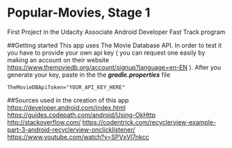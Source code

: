 # Popular-Movies, Stage 1
First Project in the Udacity Associate Android Developer Fast Track program

##Getting started
This app uses The Movie Database API. In order to test it you have to provide your own api key ( you can request one easily by making  an account on their website https://www.themoviedb.org/account/signup?language=en-EN ). After you generate your key, paste in the the ***gradle.properties***
file
```
TheMovieDBApiToken="YOUR_API_KEY_HERE"
```
##Sources used in the creation of this app
https://developer.android.com/index.html
https://guides.codepath.com/android/Using-OkHttp
http://stackoverflow.com/
https://codentrick.com/recyclerview-example-part-3-android-recyclerview-onclicklistener/
https://www.youtube.com/watch?v=SPVxVl7nkcc
